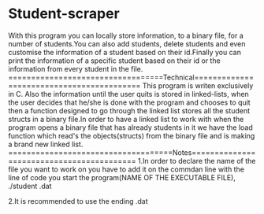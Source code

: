 # Student-scraper
With this program you can locally store information, to a binary file, for a number of students.You can also add students, delete students and even customise the information of a student based on their id.Finally you can print the information of a specific student based on their id or the information from every student in the file.
==================================Technical==========================================
This program is writen exclusively in C. Also the information until the user quits is stored in linked-lists, when the user decides that he/she is done with the program and chooses to quit then a function designed to go through the linked list stores all the student structs in a binary file.In order to have a linked list to work with when the program opens a binary file that has already students in it we have the load function which read's the objects(structs) from the binary file and is making a brand new linked list.
====================================Notes==========================================
1.In order to declare the name of the file you want to work on you have to add it on the commdan line with the line of code you start the program(NAME OF THE EXECUTABLE FILE), ./student <name of the file>.dat

2.It is recommended to use the ending .dat
